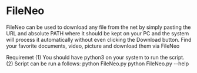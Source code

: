 # FileNeo
FileNeo can be used to download any file from the net by simply pasting the URL and absolute PATH where it should be kept on your PC and the system will process it automatically without even clicking the Download button. Find your favorite documents, video, picture and download them via FileNeo

Requiremet
(1) You should have python3 on your system to run the script.
(2) Script can be run a follows:
    python FileNeo.py <URL> <PATH>
    python FileNeo.py --help
